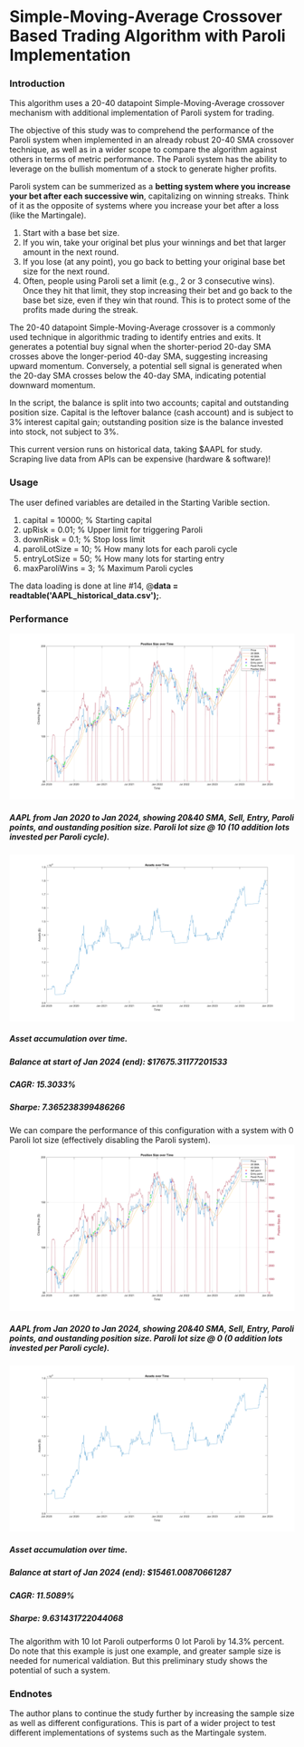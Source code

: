 # Simple-Moving-Average Crossover Based Trading Algorithm with Paroli Implementation
### Introduction
This algorithm uses a 20-40 datapoint Simple-Moving-Average crossover mechanism with additional implementation of Paroli system for trading.

The objective of this study was to comprehend the performance of the Paroli system when implemented in an already robust 20-40 SMA crossover technique, as well as in a wider scope to compare the algorithm against others in terms of metric performance. The Paroli system has the ability to leverage on the bullish momentum of a stock to generate higher profits.

Paroli system can be summerized as a **betting system where you increase your bet after each successive win**, capitalizing on winning streaks. Think of it as the opposite of systems where you increase your bet after a loss (like the Martingale).
1. Start with a base bet size.
2. If you win, take your original bet plus your winnings and bet that larger amount in the next round.
3. If you lose (at any point), you go back to betting your original base bet size for the next round.
4. Often, people using Paroli set a limit (e.g., 2 or 3 consecutive wins). Once they hit that limit, they stop increasing their bet and go back to the base bet size, even if they win that round. This is to protect some of the profits made during the streak.

The 20-40 datapoint Simple-Moving-Average crossover is a commonly used technique in algorithmic trading to identify entries and exits. It generates a potential buy signal when the shorter-period 20-day SMA crosses above the longer-period 40-day SMA, suggesting increasing upward momentum. Conversely, a potential sell signal is generated when the 20-day SMA crosses below the 40-day SMA, indicating potential downward momentum.

In the script, the balance is split into two accounts; capital and outstanding position size. Capital is the leftover balance (cash account) and is subject to 3% interest capital gain; outstanding position size is the balance invested into stock, not subject to 3%.

This current version runs on historical data, taking $AAPL for study. Scraping live data from APIs can be expensive (hardware & software)!

### Usage
The user defined variables are detailed in the Starting Varible section.
1. capital = 10000; % Starting capital
2. upRisk = 0.01; % Upper limit for triggering Paroli
3. downRisk = 0.1; % Stop loss limit
4. paroliLotSize = 10; % How many lots for each paroli cycle
5. entryLotSize = 50; % How many lots for starting entry
6. maxParoliWins = 3; % Maximum Paroli cycles

The data loading is done at line #14, @**data = readtable('AAPL_historical_data.csv');**.

### Performance
![paroli_10](paroli_10.png)
##### AAPL from Jan 2020 to Jan 2024, showing 20&40 SMA, Sell, Entry, Paroli points, and oustanding position size. Paroli lot size @ 10 (10 addition lots invested per Paroli cycle).
![asset_10](asset_10.png)
##### Asset accumulation over time.
##### Balance at start of Jan 2024 (end): $17675.31177201533
##### CAGR: 15.3033%
##### Sharpe: 7.365238399486266

We can compare the performance of this configuration with a system with 0 Paroli lot size (effectively disabling the Paroli system).
![paroli_0](paroli_0.png)
##### AAPL from Jan 2020 to Jan 2024, showing 20&40 SMA, Sell, Entry, Paroli points, and oustanding position size. Paroli lot size @ 0 (0 addition lots invested per Paroli cycle).
![asset_0](asset_0.png)
##### Asset accumulation over time.
##### Balance at start of Jan 2024 (end): $15461.00870661287
##### CAGR: 11.5089%
##### Sharpe: 9.631431722044068

The algorithm with 10 lot Paroli outperforms 0 lot Paroli by 14.3% percent. Do note that this example is just one example, and greater sample size is needed for numerical valdiation. But this preliminary study shows the potential of such a system.

### Endnotes
The author plans to continue the study further by increasing the sample size as well as different configurations. This is part of a wider project to test different implementations of systems such as the Martingale system.
